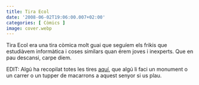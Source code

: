 ```yaml
---
title: Tira Ecol
date: '2008-06-02T19:06:00.007+02:00'
categories: [ Còmics ]
image: cover.webp
---
```


Tira Ecol era una tira còmica molt guai que seguíem els frikis que estudiàvem informàtica i coses similars quan érem joves i inexperts. Que en pau descansi, carpe diem.

EDIT: Algú ha recopilat totes les tires [aquí](https://github.com/nasciiboy/tira-ecol), que algú li faci un monument o un carrer o un tupper de macarrons a aquest senyor si us plau.
